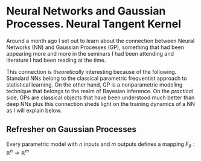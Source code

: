 # Neural Networks and Gaussian Processes. Neural Tangent Kernel

Around a month ago I set out to learn about the connection between Neural Networks (NN) and Gaussian Processes (GP), something that had been appearing more and more in the seminars I had been attending and literature I had been reading at the time.

This connection is _theoretically_ interesting because of the following. Standard NNs belong to the classical parametric frequentist approach to statistical learning. On the other hand, GP is a nonparametric modeling technique that belongs to the realm of Bayesian inference. On the _practical_ side, GPs are classical objects that have been understood much better than deep NNs plus this connection sheds light on the training dynamics of a NN as I will explain below.

## Refresher on Gaussian Processes

Every parametric model with $n$ inputs and $m$ outputs defines a mapping $F_{\theta}: \mathbb{R}^n \to \mathbb{R}^m$ 
